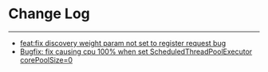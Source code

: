# Change Log
---

- [feat:fix discovery weight param not set to register request bug](https://github.com/Tencent/spring-cloud-tencent/pull/103)
- [Bugfix: fix causing cpu 100% when set ScheduledThreadPoolExecutor corePoolSize=0](https://github.com/Tencent/spring-cloud-tencent/pull/99)
